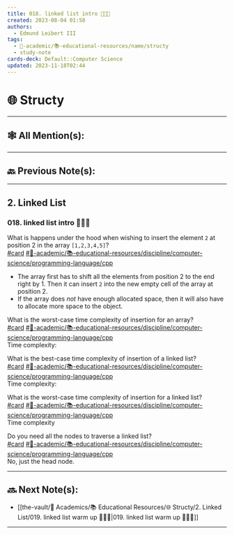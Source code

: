 ```yaml
---
title: 018. linked list intro 👨🏻‍🏫
created: 2023-08-04 01:58
authors:
  - Edmund Leibert III
tags:
  - 🔴-academic/📚-educational-resources/name/structy
  - study-note
cards-deck: Default::Computer Science
updated: 2023-11-18T02:44
---
```


# 🌐 Structy

---

## 🕸️ All Mention(s): 

---

## 🔙 Previous Note(s):

---

## 2. Linked List

### **018. linked list intro 👨🏻‍🏫**

What is happens under the hood when wishing to insert the element `2` at position 2 in the array `[1,2,3,4,5]`?  
[#card](app://obsidian.md/index.html#card) [#🔴-academic/📚-educational-resources/discipline/computer-science/programming-language/cpp](app://obsidian.md/index.html#domain/computer-science/programming-language/cpp)  
- The array first has to shift all the elements from position 2 to the end right by 1. Then it can insert `2` into the new empty cell of the array at position 2.  
- If the array does _not_ have enough allocated space, then it will also have to allocate more space to the object.

What is the worst-case time complexity of insertion for an array?  
[#card](app://obsidian.md/index.html#card) [#🔴-academic/📚-educational-resources/discipline/computer-science/programming-language/cpp](app://obsidian.md/index.html#domain/computer-science/programming-language/cpp)  
Time complexity:   

What is the best-case time complexity of insertion of a linked list?  
[#card](app://obsidian.md/index.html#card) [#🔴-academic/📚-educational-resources/discipline/computer-science/programming-language/cpp](app://obsidian.md/index.html#domain/computer-science/programming-language/cpp)  
Time complexity:   

What is the worst-case time complexity of insertion for a linked list?  
[#card](app://obsidian.md/index.html#card) [#🔴-academic/📚-educational-resources/discipline/computer-science/programming-language/cpp](app://obsidian.md/index.html#domain/computer-science/programming-language/cpp)  
Time complexity   

Do you need all the nodes to traverse a linked list?  
[#card](app://obsidian.md/index.html#card) [#🔴-academic/📚-educational-resources/discipline/computer-science/programming-language/cpp](app://obsidian.md/index.html#domain/computer-science/programming-language/cpp)  
No, just the head node.

---

## 🔜 Next Note(s):
- [[the-vault/🔴 Academics/📚 Educational Resources/🌐 Structy/2. Linked List/019. linked list warm up 👨🏻‍🏫|019. linked list warm up 👨🏻‍🏫]]

---



